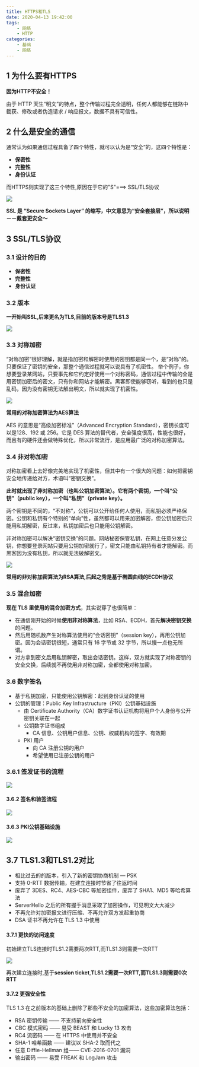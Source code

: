 ```yaml
---
title: HTTPS和TLS
date: 2020-04-13 19:42:00
tags:
    - 网络
    - HTTP
categories:
    - 基础
    - 网络
---
```


## 1 为什么要有HTTPS

**因为HTTP不安全！**

由于 HTTP 天生“明文”的特点，整个传输过程完全透明，任何人都能够在链路中截获、修改或者伪造请求 / 响应报文，数据不具有可信性。



## 2 什么是安全的通信

通常认为如果通信过程具备了四个特性，就可以认为是“安全”的，这四个特性是：

- **保密性**
- **完整性**
- **身份认证**

而HTTPS则实现了这三个特性,原因在于它的"S"===> SSL/TLS协议

![](http://base422.oss-cn-beijing.aliyuncs.com/netssl.jpg)



**SSL 是 “Secure Sockets Layer” 的缩写，中文意思为“安全套接层”，所以说明－－戴套更安全～**

## 3 SSL/TLS协议
### 3.1 设计的目的

- **保密性**
- **完整性**
- **身份认证**

### 3.2 版本

**一开始叫SSL,后来更名为TLS,目前的版本号是TLS1.3**

![](http://base422.oss-cn-beijing.aliyuncs.com/nettls.png)

### 3.3 对称加密

“对称加密”很好理解，就是指加密和解密时使用的密钥都是同一个，是“对称”的。只要保证了密钥的安全，那整个通信过程就可以说具有了机密性。
举个例子，你想要登录某网站，只要事先和它约定好使用一个对称密码，通信过程中传输的全是用密钥加密后的密文，只有你和网站才能解密。黑客即使能够窃听，看到的也只是乱码，因为没有密钥无法解出明文，所以就实现了机密性。

![](http://base422.oss-cn-beijing.aliyuncs.com/netdcjm.png)

**常用的对称加密算法为AES算法**

AES 的意思是“高级加密标准”（Advanced Encryption Standard），密钥长度可以是128、192 或 256。它是 DES 算法的替代者，安全强度很高，性能也很好，而且有的硬件还会做特殊优化，所以非常流行，是应用最广泛的对称加密算法。

### 3.4 非对称加密

对称加密看上去好像完美地实现了机密性，但其中有一个很大的问题：如何把密钥安全地传递给对方，术语叫“密钥交换”。

**此时就出现了非对称加密（也叫公钥加密算法）。它有两个密钥，一个叫“公钥”（public key），一个叫“私钥”（private key）。**

两个密钥是不同的，“不对称”，公钥可以公开给任何人使用，而私钥必须严格保密。公钥和私钥有个特别的“单向”性，虽然都可以用来加密解密，但公钥加密后只能用私钥解密，反过来，私钥加密后也只能用公钥解密。

非对称加密可以解决“密钥交换”的问题。网站秘密保管私钥，在网上任意分发公钥，你想要登录网站只要用公钥加密就行了，密文只能由私钥持有者才能解密。而黑客因为没有私钥，所以就无法破解密文。

![](http://base422.oss-cn-beijing.aliyuncs.com/netfdc.png)



**常用的非对称加密算法为RSA算法,后起之秀是基于椭圆曲线的ECDH协议**

### 3.5 混合加密

**现在 TLS 里使用的混合加密方式**，其实说穿了也很简单：

- 在通信刚开始的时候**使用非对称算法**，比如 RSA、ECDH，首先**解决密钥交换**的问题。
- 然后用随机数产生对称算法使用的“会话密钥”（session key），再用公钥加密。因为会话密钥很短，通常只有 16 字节或 32 字节，所以慢一点也无所谓。
- 对方拿到密文后用私钥解密，取出会话密钥。这样，双方就实现了对称密钥的安全交换，后续就不再使用非对称加密，全都使用对称加密。



### 3.6 数字签名

- 基于私钥加密，只能使用公钥解密：起到身份认证的使用
- 公钥的管理：Public Key Infrastructure（PKI）公钥基础设施
  - 由 Certificate Authority（CA）数字证书认证机构将用户个人身份与公开密钥关联在一起
  - 公钥数字证书组成
    - CA 信息、公钥用户信息、公钥、权威机构的签字、有效期
  - PKI 用户
    - 向 CA 注册公钥的用户
    - 希望使用已注册公钥的用户

### 3.6.1 签发证书的流程

![](http://base422.oss-cn-beijing.aliyuncs.com/netcert.png)

#### 3.6.2 签名和验签流程

![](http://base422.oss-cn-beijing.aliyuncs.com/netsign.png)

#### 3.6.3 PKI公钥基础设施

![](http://base422.oss-cn-beijing.aliyuncs.com/netpki.png)



## 3.7 TLS1.3和TLS1.2对比

- 相比过去的的版本，引入了新的密钥协商机制 — PSK
- 支持 0-RTT 数据传输，在建立连接时节省了往返时间
- 废弃了 3DES、RC4、AES-CBC 等加密组件，废弃了 SHA1、MD5 等哈希算法
- ServerHello 之后的所有握手消息采取了加密操作，可见明文大大减少
- 不再允许对加密报文进行压缩、不再允许双方发起重协商
- DSA 证书不再允许在 TLS 1.3 中使用

#### 3.7.1 更快的访问速度

初始建立TLS连接时TLS1.2需要两次RTT,而TLS1.3则需要一次RTT

![](http://base422.oss-cn-beijing.aliyuncs.com/nettlsrtt.png)

再次建立连接时,基于**session ticket**,**TLS1.2需要一次RTT,而TLS1.3则需要0次RTT**

#### 3.7.2 更强安全性

TLS 1.3 在之前版本的基础上删除了那些不安全的加密算法，这些加密算法包括：

- RSA 密钥传输 —— 不支持前向安全性
- CBC 模式密码 —— 易受 BEAST 和 Lucky 13 攻击
- RC4 流密码 —— 在 HTTPS 中使用并不安全
- SHA-1 哈希函数 —— 建议以 SHA-2 取而代之
- 任意 Diffie-Hellman 组—— CVE-2016-0701 漏洞
- 输出密码 —— 易受 FREAK 和 LogJam 攻击

